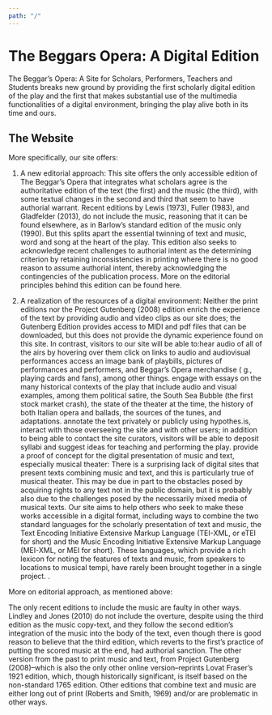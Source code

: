 ```yaml
---
path: "/"
---
```


# The Beggars Opera: A Digital Edition

The Beggar’s Opera:  A Site for Scholars, Performers, Teachers and Students breaks new ground by providing the first scholarly digital edition of the play and the first that makes substantial use of the multimedia functionalities of a digital environment, bringing the play alive both in its time and ours.

## The Website

More specifically, our site offers:

1) A new editorial approach: This site offers the only accessible edition of The Beggar’s Opera that integrates what scholars agree is the authoritative edition of the text (the first) and the music (the third), with some textual changes in the second and third that seem to have authorial warrant.  Recent editions by Lewis (1973), Fuller (1983), and Gladfelder (2013), do not include the music, reasoning that it can be found elsewhere, as in Barlow’s standard edition of the music only (1990).  But this splits apart the essential twinning of text and music, word and song at the heart of the play.  This edition also seeks to acknowledge recent challenges to authorial intent as the determining criterion by retaining inconsistencies in printing where there is no good reason to assume authorial intent, thereby acknowledging the contingencies of the publication process.   More on the editorial principles behind this edition can be found here.  

2) A realization of the resources of a digital environment:  Neither the print editions nor the Project Gutenberg (2008) edition enrich the experience of the text by providing audio and video clips as our site does; the Gutenberg Edition provides access to MIDI and pdf files that can  be downloaded, but this does not provide the dynamic experience found on this site. In contrast, visitors to our site will be able to:hear audio  of all of the airs by hovering over them click on links to audio and audiovisual performances access an image bank of playbills, pictures of performances and performers, and Beggar’s Opera merchandise ( g., playing cards and fans), among other things. engage with essays on the many historical contexts of the play that include audio and visual examples, among them political satire, the South Sea Bubble (the first stock market crash), the state of the theater at the time, the history of both Italian opera and ballads, the sources of the tunes, and adaptations. annotate the text privately or publicly using hypothes.is, interact with those overseeing the site and with other users; in addition to being able to contact the site curators, visitors will be able to deposit syllabi and suggest ideas for teaching and performing the play. provide a proof of concept for the digital presentation of music and text, especially musical theater: There is a surprising lack of digital sites that present texts combining music and text, and this is particularly true of musical theater.  This may be due in part to the obstacles posed by acquiring rights to any text not in the public domain, but it is probably also due to the challenges posed by the necessarily mixed media of musical texts.  Our site aims to help others who seek to make these works accessible in a digital format, including ways to combine the two standard languages for the scholarly presentation of text and music, the Text Encoding Initiative Extensive Markup Language (TEI-XML, or eTEI for short) and the Music Encoding Initiative Extensive Markup Language (MEI-XML, or MEI for short).   These languages, which provide a rich lexicon for noting the features of texts and music, from speakers to locations to musical tempi, have rarely been brought together in a single project. .

More on editorial approach, as mentioned above:

The only recent editions to include the music are faulty in other ways.  Lindley and Jones (2010) do not include the overture, despite using the third edition as the music copy-text, and they  follow the second edition’s integration of the music into the body of the text, even though there is good reason to believe that the third edition, which reverts to the first’s practice of putting the scored music at the end, had authorial sanction.  The other version from the past to print music and text, from Project Gutenberg (2008)–which is also the only other online version–reprints Lovat Fraser’s 1921 edition, which, though historically significant, is itself based on the non-standard 1765 edition.  Other editions that combine text and music are either long out of print (Roberts and Smith, 1969) and/or are problematic in other ways.
